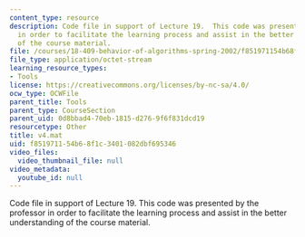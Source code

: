 ```yaml
---
content_type: resource
description: Code file in support of Lecture 19.  This code was presented by the professor
  in order to facilitate the learning process and assist in the better understanding
  of the course material.
file: /courses/18-409-behavior-of-algorithms-spring-2002/f851971154b68f1c3401082dbf695346_v4.mat
file_type: application/octet-stream
learning_resource_types:
- Tools
license: https://creativecommons.org/licenses/by-nc-sa/4.0/
ocw_type: OCWFile
parent_title: Tools
parent_type: CourseSection
parent_uid: 0d8bbad4-70eb-1815-d276-9f6f831dcd19
resourcetype: Other
title: v4.mat
uid: f8519711-54b6-8f1c-3401-082dbf695346
video_files:
  video_thumbnail_file: null
video_metadata:
  youtube_id: null
---
```

Code file in support of Lecture 19.  This code was presented by the professor in order to facilitate the learning process and assist in the better understanding of the course material.